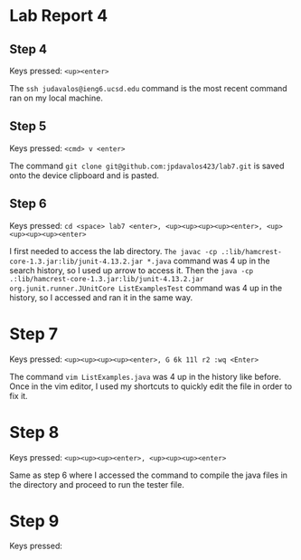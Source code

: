 # Lab Report 4

## Step 4
Keys pressed: `<up><enter>`

The `ssh judavalos@ieng6.ucsd.edu` command is the most recent command ran on my local machine.

## Step 5
Keys pressed: `<cmd> v <enter>`

The command `git clone git@github.com:jpdavalos423/lab7.git` is saved onto the device clipboard and is pasted.

## Step 6
Keys pressed: `cd <space> lab7 <enter>, <up><up><up><up><enter>, <up><up><up><up><enter>`

I first needed to access the lab directory. `The javac -cp .:lib/hamcrest-core-1.3.jar:lib/junit-4.13.2.jar *.java` command was 4 up in the search history, so I used up arrow to access it. Then the `java -cp .:lib/hamcrest-core-1.3.jar:lib/junit-4.13.2.jar org.junit.runner.JUnitCore ListExamplesTest` command was 4 up in the history, so I accessed and ran it in the same way.

# Step 7
Keys pressed: `<up><up><up><up><enter>, G 6k 11l r2 :wq <Enter>`

The command `vim ListExamples.java` was 4 up in the history like before. Once in the vim editor, I used my shortcuts to quickly edit the file in order to fix it.

# Step 8
Keys pressed: `<up><up><up><enter>, <up><up><up><enter>`

Same as step 6 where I accessed the command to compile the java files in the directory and proceed to run the tester file.

# Step 9
Keys pressed: 

